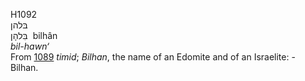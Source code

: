 <body>
  <p>H1092<br>  בּלהן  <br> בִּלהָן  ‎  bilhân  <br><i>bil-hawn‘ </i><br>From <a href="h1089.htm">1089</a>  <i>timid</i>; <i>Bilhan</i>, the name of an Edomite and of an Israelite: - Bilhan.<br></p>
 </body>